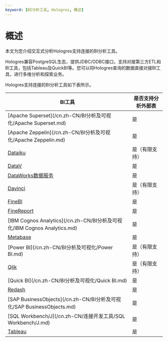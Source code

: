 ```yaml
---
keyword: [BI分析工具, Hologres, 概述]
---
```


# 概述

本文为您介绍交互式分析Hologres支持连接的BI分析工具。

Hologres兼容PostgreSQL生态，提供JDBC/ODBC接口，支持对接第三方ETL和BI工具，包括Tableau及QuickBI等。您可以将Hologres查询的数据直接对接BI工具，进行多维分析和探索业务。

Hologres支持连接的BI分析工具如下表所示。

|BI工具|是否支持分析外部表|
|----|---------|
|[Apache Superset](/cn.zh-CN/BI分析及可视化/Apache Superset.md)|是|
|[Apache Zeppelin](/cn.zh-CN/BI分析及可视化/Apache Zeppelin.md)|是|
|[Dataiku](/cn.zh-CN/BI分析及可视化/Dataiku.md)|是（有限支持）|
|[DataV](/cn.zh-CN/BI分析及可视化/DataV.md)|是|
|[DataWorks数据服务](/cn.zh-CN/BI分析及可视化/DataWorks数据服务.md)|是|
|[Davinci](/cn.zh-CN/BI分析及可视化/Davinci.md)|是（有限支持）|
|[FineBI](/cn.zh-CN/BI分析及可视化/FineBI.md)|是|
|[FineReport](/cn.zh-CN/BI分析及可视化/FineReport.md)|是|
|[IBM Cognos Analytics](/cn.zh-CN/BI分析及可视化/IBM Cognos Analytics.md)|是|
|[Metabase](/cn.zh-CN/BI分析及可视化/Metabase.md)|是|
|[Power BI](/cn.zh-CN/BI分析及可视化/Power BI.md)|是（有限支持）|
|[Qlik](/cn.zh-CN/BI分析及可视化/Qlik.md)|是（有限支持）|
|[Quick BI](/cn.zh-CN/BI分析及可视化/Quick BI.md)|是|
|[Redash](/cn.zh-CN/BI分析及可视化/Redash.md)|是|
|[SAP BusinessObjects](/cn.zh-CN/BI分析及可视化/SAP BusinessObjects.md)|是|
|[SQL Workbench/J](/cn.zh-CN/连接开发工具/SQL Workbench/J.md)|是|
|[Tableau](/cn.zh-CN/BI分析及可视化/Tableau.md)|是|

